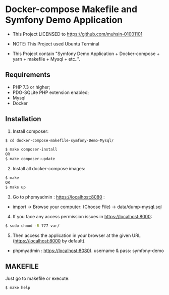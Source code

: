 Docker-compose Makefile and Symfony Demo Application
========================

* This Project LICENSED to https://github.com/muhsin-01001101

* NOTE: This Project used Ubuntu Terminal

* This Project contain "Symfony Demo Application + Docker-compose + yarn + makefile + Mysql + etc..".

Requirements
------------

* PHP 7.3 or higher;
* PDO-SQLite PHP extension enabled;
* Mysql
* Docker

Installation
------------
1. Install composer:

```bash
$ cd docker-compose-makefile-symfony-Demo-Mysql/

$ make composer-install
OR
$ make composer-update
```

2. Install all docker-compose images:

```bash
$ make
OR
$ make up
```

3. Go to phpmyadmin : <https://localhost:8080> :
- import -> Browse your computer: (Choose File) -> data/dump-mysql.sql

4. If you face any access permission issues in <https://localhost:8000>:
```bash
$ sudo chmod -R 777 var/
```

5. Then access the application in your browser at the given
   URL (<https://localhost:8000> by default).
- phpmyadmin : <https://localhost:8080>). username & pass: symfony-demo

MAKEFILE
-----
Just go to makefile or execute:
```bash
$ make help 
```
